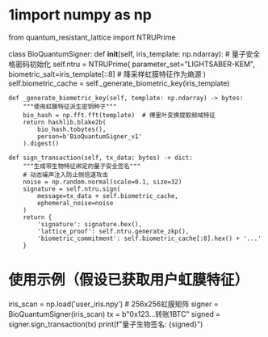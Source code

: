 # 1import numpy as np
from quantum_resistant_lattice import NTRUPrime

class BioQuantumSigner:
    def __init__(self, iris_template: np.ndarray):
        # 量子安全格密码初始化
        self.ntru = NTRUPrime(
            parameter_set="LIGHTSABER-KEM", 
            biometric_salt=iris_template[::8]  # 降采样虹膜特征作为熵源
        )
        self.biometric_cache = self._generate_biometric_key(iris_template)

    def _generate_biometric_key(self, template: np.ndarray) -> bytes:
        """使用虹膜特征派生密钥种子"""
        bio_hash = np.fft.fft(template)  # 傅里叶变换提取频域特征
        return hashlib.blake2b(
            bio_hash.tobytes(), 
            person=b'BioQuantumSigner_v1'
        ).digest()

    def sign_transaction(self, tx_data: bytes) -> dict:
        """生成带生物特征绑定的量子安全签名"""
        # 动态噪声注入防止侧信道攻击
        noise = np.random.normal(scale=0.1, size=32)
        signature = self.ntru.sign(
            message=tx_data + self.biometric_cache,
            ephemeral_noise=noise
        )
        return {
            'signature': signature.hex(),
            'lattice_proof': self.ntru.generate_zkp(),
            'biometric_commitment': self.biometric_cache[:8].hex() + '...'
        }

# 使用示例（假设已获取用户虹膜特征）
iris_scan = np.load('user_iris.npy')  # 256x256虹膜矩阵
signer = BioQuantumSigner(iris_scan)
tx = b"0x123...转账1BTC"
signed = signer.sign_transaction(tx)
print(f"量子生物签名: {signed}")
